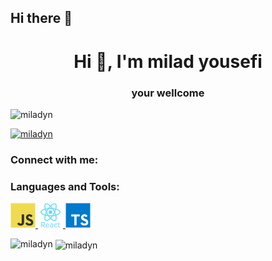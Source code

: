 ## Hi there 👋

<h1 align="center">Hi 👋, I'm milad yousefi</h1>
<h3 align="center">your wellcome</h3>

<p align="left"> <img src="https://komarev.com/ghpvc/?username=miladyn&label=Profile%20views&color=0e75b6&style=flat" alt="miladyn" /> </p>

<p align="left"> <a href="https://github.com/ryo-ma/github-profile-trophy"><img src="https://github-profile-trophy.vercel.app/?username=miladyn" alt="miladyn" /></a> </p>

<h3 align="left">Connect with me:</h3>
<p align="left">
</p>

<h3 align="left">Languages and Tools:</h3>
<p align="left"> <a href="https://developer.mozilla.org/en-US/docs/Web/JavaScript" target="_blank" rel="noreferrer"> <img src="https://raw.githubusercontent.com/devicons/devicon/master/icons/javascript/javascript-original.svg" alt="javascript" width="40" height="40"/> </a> <a href="https://reactjs.org/" target="_blank" rel="noreferrer"> <img src="https://raw.githubusercontent.com/devicons/devicon/master/icons/react/react-original-wordmark.svg" alt="react" width="40" height="40"/> </a> <a href="https://www.typescriptlang.org/" target="_blank" rel="noreferrer"> <img src="https://raw.githubusercontent.com/devicons/devicon/master/icons/typescript/typescript-original.svg" alt="typescript" width="40" height="40"/> </a> </p>

<p><img align="left" src="https://github-readme-stats.vercel.app/api/top-langs?username=miladyn&show_icons=true&locale=en&layout=compact" alt="miladyn" /></p>

<p>&nbsp;<img align="center" src="https://github-readme-stats.vercel.app/api?username=miladyn&show_icons=true&locale=en" alt="miladyn" /></p>

